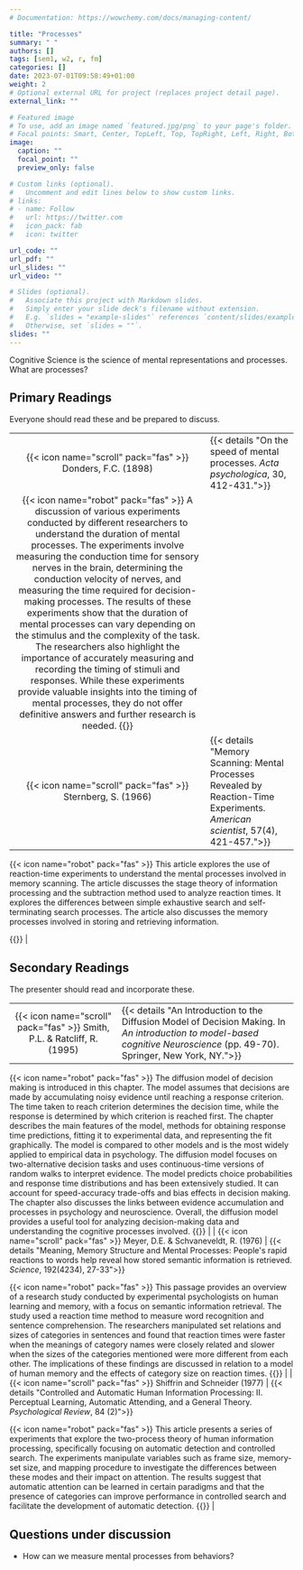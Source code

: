```yaml
---
# Documentation: https://wowchemy.com/docs/managing-content/

title: "Processes"
summary: " "
authors: []
tags: [sem1, w2, r, fm]
categories: []
date: 2023-07-01T09:58:49+01:00
weight: 2
# Optional external URL for project (replaces project detail page).
external_link: ""

# Featured image
# To use, add an image named `featured.jpg/png` to your page's folder.
# Focal points: Smart, Center, TopLeft, Top, TopRight, Left, Right, BottomLeft, Bottom, BottomRight.
image:
  caption: ""
  focal_point: ""
  preview_only: false

# Custom links (optional).
#   Uncomment and edit lines below to show custom links.
# links:
# - name: Follow
#   url: https://twitter.com
#   icon_pack: fab
#   icon: twitter

url_code: ""
url_pdf: ""
url_slides: ""
url_video: ""

# Slides (optional).
#   Associate this project with Markdown slides.
#   Simply enter your slide deck's filename without extension.
#   E.g. `slides = "example-slides"` references `content/slides/example-slides.md`.
#   Otherwise, set `slides = ""`.
slides: ""
---
```


Cognitive Science is the science of mental representations and processes. What are processes?

## Primary Readings

Everyone should read these and be prepared to discuss.

|  |  |
|:----:|:-----|
| {{< icon name="scroll" pack="fas" >}} Donders, F.C. (1898) | {{< details "On the speed of mental processes. *Acta psychologica*, 30, 412-431.">}}
{{< icon name="robot" pack="fas" >}} A discussion of various experiments conducted by different researchers to understand the duration of mental processes. The experiments involve measuring the conduction time for sensory nerves in the brain, determining the conduction velocity of nerves, and measuring the time required for decision-making processes. The results of these experiments show that the duration of mental processes can vary depending on the stimulus and the complexity of the task. The researchers also highlight the importance of accurately measuring and recording the timing of stimuli and responses. While these experiments provide valuable insights into the timing of mental processes, they do not offer definitive answers and further research is needed. {{</details>}} |
| {{< icon name="scroll" pack="fas" >}} Sternberg, S. (1966) | {{< details "Memory Scanning: Mental Processes Revealed by Reaction-Time Experiments. *American scientist*, 57(4), 421-457.">}}
{{< icon name="robot" pack="fas" >}} This article  explores the use of reaction-time experiments to understand the mental processes involved in memory scanning. The article discusses the stage theory of information processing and the subtraction method used to analyze reaction times. It explores the differences between simple exhaustive search and self-terminating search processes. The article also discusses the memory processes involved in storing and retrieving information.

<!-- The study examines the effects of stimulus degradation, stimulus quality, and set size on item recognition. It suggests that sensory characteristics play a role in item-recognition tasks and that the scanning process is not solely dependent on verbalization or stimulus identity. The research also explores the effects of active and inactive memory on item recognition and the importance of rehearsal in memory retrieval. It suggests that rehearsal serves to maintain short-term memory and make information stored in long-term memory more readily accessible. The article concludes by discussing the efficiency of exhaustive scanning in item recognition tasks and the importance of the scanning process in memory retrieval. The research supports the idea of stages of processing and suggests that factors influencing these stages have additive effects on response time. -->
{{</details>}} |


## Secondary Readings

The presenter should read and incorporate these.

|  |  |
|:----:|:-----|
| {{< icon name="scroll" pack="fas" >}} Smith, P.L. & Ratcliff, R. (1995) | {{< details "An Introduction to the Diffusion Model of Decision Making. In _An introduction to model-based cognitive Neuroscience_ (pp. 49-70). Springer, New York, NY.">}}
{{< icon name="robot" pack="fas" >}} The diffusion model of decision making is introduced in this chapter. The model assumes that decisions are made by accumulating noisy evidence until reaching a response criterion. The time taken to reach criterion determines the decision time, while the response is determined by which criterion is reached first. The chapter describes the main features of the model, methods for obtaining response time predictions, fitting it to experimental data, and representing the fit graphically. The model is compared to other models and is the most widely applied to empirical data in psychology. The diffusion model focuses on two-alternative decision tasks and uses continuous-time versions of random walks to interpret evidence. The model predicts choice probabilities and response time distributions and has been extensively studied. It can account for speed-accuracy trade-offs and bias effects in decision making. The chapter also discusses the links between evidence accumulation and processes in psychology and neuroscience. Overall, the diffusion model provides a useful tool for analyzing decision-making data and understanding the cognitive processes involved.
{{</details>}} |
| {{< icon name="scroll" pack="fas" >}} Meyer, D.E. & Schvaneveldt, R. (1976) | {{< details "Meaning, Memory Structure and Mental Processes: People's rapid reactions to words help reveal how stored semantic information is retrieved. *Science*, 192(4234), 27-33">}}

{{< icon name="robot" pack="fas" >}} This passage provides an overview of a research study conducted by experimental psychologists on human learning and memory, with a focus on semantic information retrieval. The study used a reaction time method to measure word recognition and sentence comprehension. The researchers manipulated set relations and sizes of categories in sentences and found that reaction times were faster when the meanings of category names were closely related and slower when the sizes of the categories mentioned were more different from each other. The implications of these findings are discussed in relation to a model of human memory and the effects of category size on reaction times.
{{</details>}} |
| {{< icon name="scroll" pack="fas" >}} Shiffrin and Schneider (1977) | {{< details "Controlled and Automatic Human Information Processing: II. Perceptual Learning, Automatic Attending, and a General Theory. *Psychological Review*, 84 (2)">}}

{{< icon name="robot" pack="fas" >}} This article presents a series of experiments that explore the two-process theory of human information processing, specifically focusing on automatic detection and controlled search. The experiments manipulate variables such as frame size, memory-set size, and mapping procedure to investigate the differences between these modes and their impact on attention. The results suggest that automatic attention can be learned in certain paradigms and that the presence of categories can improve performance in controlled search and facilitate the development of automatic detection.
{{</details>}} |

## Questions under discussion

- How can we measure mental processes from behaviors?
